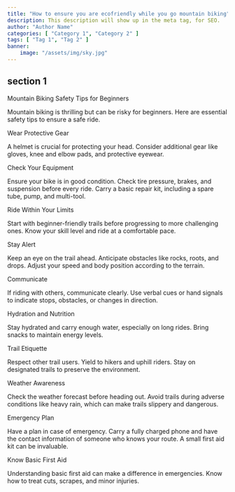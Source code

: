 ```yaml
---
title: "How to ensure you are ecofriendly while you go mountain biking"
description: This description will show up in the meta tag, for SEO.
author: "Author Name"
categories: [ "Category 1", "Category 2" ]
tags: [ "Tag 1", "Tag 2" ]
banner:
    image: "/assets/img/sky.jpg"
---
```


## section 1

Mountain Biking Safety Tips for Beginners

Mountain biking is thrilling but can be risky for beginners. Here are essential safety tips to ensure a safe ride.

Wear Protective Gear

A helmet is crucial for protecting your head. Consider additional gear like gloves, knee and elbow pads, and protective eyewear.

Check Your Equipment

Ensure your bike is in good condition. Check tire pressure, brakes, and suspension before every ride. Carry a basic repair kit, including a spare tube, pump, and multi-tool.

Ride Within Your Limits

Start with beginner-friendly trails before progressing to more challenging ones. Know your skill level and ride at a comfortable pace.

Stay Alert

Keep an eye on the trail ahead. Anticipate obstacles like rocks, roots, and drops. Adjust your speed and body position according to the terrain.

Communicate

If riding with others, communicate clearly. Use verbal cues or hand signals to indicate stops, obstacles, or changes in direction.

Hydration and Nutrition

Stay hydrated and carry enough water, especially on long rides. Bring snacks to maintain energy levels.

Trail Etiquette

Respect other trail users. Yield to hikers and uphill riders. Stay on designated trails to preserve the environment.

Weather Awareness

Check the weather forecast before heading out. Avoid trails during adverse conditions like heavy rain, which can make trails slippery and dangerous.

Emergency Plan

Have a plan in case of emergency. Carry a fully charged phone and have the contact information of someone who knows your route. A small first aid kit can be invaluable.

Know Basic First Aid

Understanding basic first aid can make a difference in emergencies. Know how to treat cuts, scrapes, and minor injuries.


```
